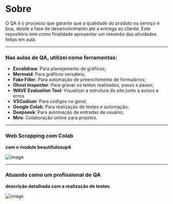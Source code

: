 # Sobre
O QA é o processo que garante que a qualidade do produto ou serviço é boa, desde a fase de desenvolvimento até a entrega ao cliente. 
Este repositório tem como finalidade apresentar um resumão das atividades feitas em aula.

---

### Nas aulas de QA, utilizei como ferramentas:
- **Excalidraw**: Para planejamento de gráficos;
- **Mermaid**: Para gráficos versáteis;
- **Fake Filler**: Para automação de preenchimento de formulários;
- **Ghost Inspector**: Para gravar os testes realizados, passo a passo;
- **WAVE Evaluation Tool**: Visualizar a estrutura do site junto a avisos e erros
- **VSCodium**: Para códigos no geral;
- **Google Colab**: Para realização de testes e automação;
- **Deepseek**: Para automação de entradas de usuário;
- **Miro**: Colaboração online para projetos.

---

### Web Scrapping com Colab
**com o module beautifulsoup4**

![image](https://github.com/user-attachments/assets/d5946052-ed8c-4ec6-9dc9-d77b9cc0f5dc)

---

### Atuando como um profissional de QA
**descrição detalhada com a realização de testes**

![image](https://github.com/user-attachments/assets/b3d9da42-ef88-48ac-a6e2-4c577cd4348b)
